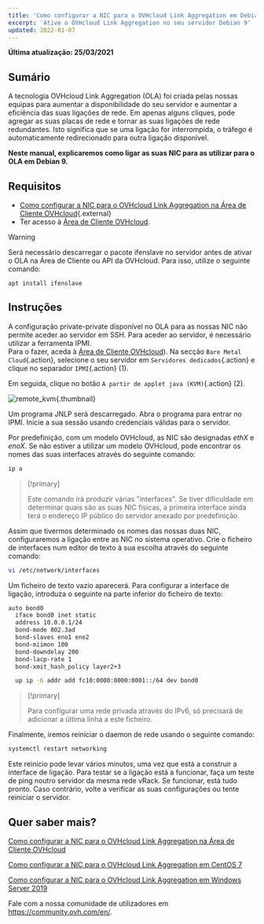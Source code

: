 ```yaml
---
title: 'Como configurar a NIC para o OVHcloud Link Aggregation em Debian 9'
excerpt: 'Ative o OVHcloud Link Aggregation no seu servidor Debian 9'
updated: 2022-01-07
---
```


**Última atualização: 25/03/2021**

## Sumário

A tecnologia OVHcloud Link Aggregation (OLA) foi criada pelas nossas equipas para aumentar a disponibilidade do seu servidor e aumentar a eficiência das suas ligações de rede. Em apenas alguns cliques, pode agregar as suas placas de rede e tornar as suas ligações de rede redundantes. Isto significa que se uma ligação for interrompida, o tráfego é automaticamente redirecionado para outra ligação disponível.

**Neste manual, explicaremos como ligar as suas NIC para as utilizar para o OLA em Debian 9.**

## Requisitos

- [Como configurar a NIC para o OVHcloud Link Aggregation na Área de Cliente OVHcloud](/pages/cloud/dedicated/ola-enable-manager){.external}
- Ter acesso à [Área de Cliente OVHcloud](https://www.ovh.com/auth/?action=gotomanager&from=https://www.ovh.pt/&ovhSubsidiary=pt).

> [!warning]
>
> Será necessário descarregar o pacote ifenslave no servidor antes de ativar o OLA na Área de Cliente ou API da OVHcloud. Para isso, utilize o seguinte comando:
>
> ```
> apt install ifenslave
> ```
>

## Instruções

A configuração private-private disponível no OLA para as nossas NIC não permite aceder ao servidor em SSH. Para aceder ao servidor, é necessário utilizar a ferramenta IPMI.
<br>Para o fazer, aceda à [Área de Cliente OVHcloud](https://www.ovh.com/auth/?action=gotomanager&from=https://www.ovh.pt/&ovhSubsidiary=pt)). Na secção `Bare Metal Cloud`{.action}, selecione o seu servidor em `Servidores dedicados`{.action} e clique no separador `IPMI`{.action} (1).

Em seguida, clique no botão `A partir de applet java (KVM)`{.action} (2).

![remote_kvm](images/remote_kvm2022.png){.thumbnail}

Um programa JNLP será descarregado. Abra o programa para entrar no IPMI. Inicie a sua sessão usando credenciais válidas para o servidor.

Por predefinição, com um modelo OVHcloud, as NIC são designadas *ethX* e *enoX*. Se não estiver a utilizar um modelo OVHcloud, pode encontrar os nomes das suas interfaces através do seguinte comando:

```bash
ip a
```

> [!primary]
>
> Este comando irá produzir várias "interfaces". Se tiver dificuldade em determinar quais são as suas NIC físicas, a primeira interface ainda terá o endereço IP público do servidor anexado por predefinição.
>

Assim que tivermos determinado os nomes das nossas duas NIC, configuraremos a ligação entre as NIC no sistema operativo. Crie o ficheiro de interfaces num editor de texto à sua escolha através do seguinte comando:

```bash
vi /etc/network/interfaces
```

Um ficheiro de texto vazio aparecerá. Para configurar a interface de ligação, introduza o seguinte na parte inferior do ficheiro de texto:

```bash
auto bond0
  iface bond0 inet static
  address 10.0.0.1/24
  bond-mode 802.3ad
  bond-slaves eno1 eno2
  bond-miimon 100
  bond-downdelay 200
  bond-lacp-rate 1
  bond-xmit_hash_policy layer2+3

  up ip -6 addr add fc10:0000:0000:0001::/64 dev bond0
```

> [!primary]
>
> Para configurar uma rede privada através do IPv6, só precisará de adicionar a última linha a este ficheiro. 
>

Finalmente, iremos reiniciar o daemon de rede usando o seguinte comando:

```bash
systemctl restart networking
```

Este reinício pode levar vários minutos, uma vez que está a construir a interface de ligação.  Para testar se a ligação está a funcionar, faça um teste de ping noutro servidor da mesma rede vRack. Se funcionar, está tudo pronto. Caso contrário, volte a verificar as suas configurações ou tente reiniciar o servidor.

## Quer saber mais?

[Como configurar a NIC para o OVHcloud Link Aggregation na Área de Cliente OVHcloud](/pages/cloud/dedicated/ola-enable-manager)

[Como configurar a NIC para o OVHcloud Link Aggregation em CentOS 7](/pages/cloud/dedicated/ola-enable-centos7)

[Como configurar a NIC para o OVHcloud Link Aggregation em Windows Server 2019](/pages/cloud/dedicated/ola-enable-w2k19)

Fale com a nossa comunidade de utilizadores em <https://community.ovh.com/en/>.
